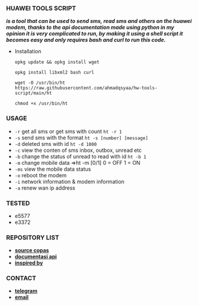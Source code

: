 ### HUAWEI TOOLS SCRIPT
***is a tool that can be used to send sms, read sms and others on the huawei modem, thanks to the api documentation made using python in my opinion it is very complicated to run, by making it using a shell script it becomes easy and only requires bash and curl to run this code.***
* Installation
  ```
  opkg update && opkg install wget
  ```
  
  ```
  opkg install libxml2 bash curl
  ```
  
  ```
  wget -O /usr/bin/ht https://raw.githubusercontent.com/ahmadqsyaa/hw-tools-script/main/ht
  ```
  
  ```
  chmod +x /usr/bin/ht
  ```
### USAGE
* `-r` get all sms or get sms with count `ht -r 1`
* `-s` send sms with the format `ht -s [number] [message]`
* `-d` deleted sms with id `ht -d 1000`
* `-c` view the conten of sms inbox, outbox, unread etc
* `-b` change the status of unread to read with id `ht -b 1`
* `-m` change mobile data =>ht -m [0/1] 0 = OFF 1 = ON
* `-ms` view the mobile data status
* `-o` reboot the modem
* `-i` network information & modem information
* `-a` renew wan ip address
### TESTED
* e5577
* e3372
### REPOSITORY LIST
* [**source copas**](https://github.com/Haris131/e3372)
* [**documentasi api**](https://github.com/Salamek/huawei-lte-api)
* [**inspired by**](https://github.com/satriakanda/mmsms)
### CONTACT
* [**telegram**](https://t.me/rickk1kch)
* [**email**](mailto:itsme@rick.biz.id)
